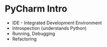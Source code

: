 # PyCharm Intro

* IDE - Integrated Development Environment
* Introspection (understands Python)
* Running, Debugging
* Refactoring


